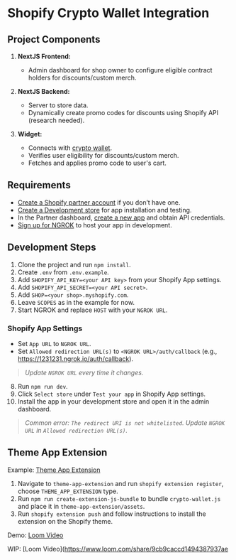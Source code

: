 # Shopify Crypto Wallet Integration

## Project Components

1. **NextJS Frontend:**
   - Admin dashboard for shop owner to configure eligible contract holders for discounts/custom merch.

2. **NextJS Backend:**
   - Server to store data.
   - Dynamically create promo codes for discounts using Shopify API (research needed).

3. **Widget:**
   - Connects with [crypto wallet](https://twitter.com/developer_dao/status/1466080091327369225).
   - Verifies user eligibility for discounts/custom merch.
   - Fetches and applies promo code to user's cart.

## Requirements

- [Create a Shopify partner account](https://partners.shopify.com/signup) if you don’t have one.
- [Create a Development store](https://help.shopify.com/en/partners/dashboard/development-stores#create-a-development-store) for app installation and testing.
- In the Partner dashboard, [create a new app](https://help.shopify.com/en/api/tools/partner-dashboard/your-apps#create-a-new-app) and obtain API credentials.
- [Sign up for NGROK](https://ngrok.com/signup) to host your app in development.

## Development Steps

1. Clone the project and run `npm install`.
2. Create `.env` from `.env.example`.
3. Add `SHOPIFY_API_KEY=<your API key>` from your Shopify App settings.
4. Add `SHOPIFY_API_SECRET=<your API secret>`.
5. Add `SHOP=<your shop>.myshopify.com`.
6. Leave `SCOPES` as in the example for now.
7. Start NGROK and replace `HOST` with your `NGROK URL`.

### Shopify App Settings

- Set `App URL` to `NGROK URL`.
- Set `Allowed redirection URL(s)` to `<NGROK URL>/auth/callback` (e.g., https://1231231.ngrok.io/auth/callback).

> _Update `NGROK URL` every time it changes._

8. Run `npm run dev`.
9. Click `Select store` under `Test your app` in Shopify App settings.
10. Install the app in your development store and open it in the admin dashboard.

> _Common error: `The redirect URI is not whitelisted`. Update `NGROK URL` in `Allowed redirection URL(s)`._

## Theme App Extension

Example: [Theme App Extension](https://github.com/Shopify/theme-extension-getting-started)

1. Navigate to `theme-app-extension` and run `shopify extension register`, choose `THEME_APP_EXTENSION` type.
2. Run `npm run create-extension-js-bundle` to bundle `crypto-wallet.js` and place it in `theme-app-extension/assets`.
3. Run `shopify extension push` and follow instructions to install the extension on the Shopify theme.

Demo: [Loom Video](https://www.loom.com/share/9c21c12fc567417e9f3e6e910b65f874)

WIP: [Loom Video](https://www.loom.com/share/9cb9caccd1494387937ae
